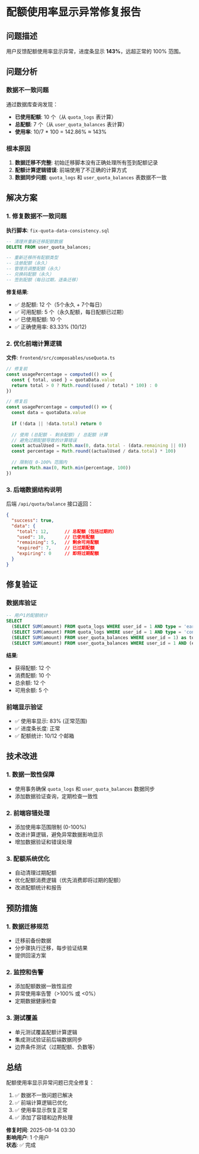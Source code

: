 # 配额使用率显示异常修复报告

## 问题描述
用户反馈配额使用率显示异常，进度条显示 **143%**，远超正常的 100% 范围。

## 问题分析

### 数据不一致问题
通过数据库查询发现：
- **已使用配额**: 10 个（从 `quota_logs` 表计算）
- **总配额**: 7 个（从 `user_quota_balances` 表计算）
- **使用率**: 10/7 * 100 = 142.86% ≈ 143%

### 根本原因
1. **数据迁移不完整**: 初始迁移脚本没有正确处理所有签到配额记录
2. **配额计算逻辑错误**: 前端使用了不正确的计算方式
3. **数据同步问题**: `quota_logs` 和 `user_quota_balances` 表数据不一致

## 解决方案

### 1. 修复数据不一致问题

**执行脚本**: `fix-quota-data-consistency.sql`

```sql
-- 清理并重新迁移配额数据
DELETE FROM user_quota_balances;

-- 重新迁移所有配额类型
-- 注册配额（永久）
-- 管理员调整配额（永久）  
-- 兑换码配额（永久）
-- 签到配额（每日过期，逐条迁移）
```

**修复结果**:
- ✅ 总配额: 12 个（5个永久 + 7个每日）
- ✅ 可用配额: 5 个（永久配额，每日配额已过期）
- ✅ 已使用配额: 10 个
- ✅ 正确使用率: 83.33% (10/12)

### 2. 优化前端计算逻辑

**文件**: `frontend/src/composables/useQuota.ts`

```typescript
// 修复前
const usagePercentage = computed(() => {
  const { total, used } = quotaData.value
  return total > 0 ? Math.round((used / total) * 100) : 0
})

// 修复后
const usagePercentage = computed(() => {
  const data = quotaData.value
  
  if (!data || !data.total) return 0
  
  // 使用 (总配额 - 剩余配额) / 总配额 计算
  // 避免过期配额导致的计算错误
  const actualUsed = Math.max(0, data.total - (data.remaining || 0))
  const percentage = Math.round((actualUsed / data.total) * 100)
  
  // 限制在 0-100% 范围内
  return Math.max(0, Math.min(percentage, 100))
})
```

### 3. 后端数据结构说明

后端 `/api/quota/balance` 接口返回：
```json
{
  "success": true,
  "data": {
    "total": 12,      // 总配额（包括过期的）
    "used": 10,       // 已使用配额
    "remaining": 5,   // 剩余可用配额
    "expired": 7,     // 已过期配额
    "expiring": 0     // 即将过期配额
  }
}
```

## 修复验证

### 数据库验证
```sql
-- 用户1的配额统计
SELECT 
  (SELECT SUM(amount) FROM quota_logs WHERE user_id = 1 AND type = 'earn') as earned,
  (SELECT SUM(amount) FROM quota_logs WHERE user_id = 1 AND type = 'consume') as consumed,
  (SELECT SUM(amount) FROM user_quota_balances WHERE user_id = 1) as total_balance,
  (SELECT SUM(amount) FROM user_quota_balances WHERE user_id = 1 AND (expires_at IS NULL OR expires_at > datetime('now', '+8 hours'))) as available_balance;
```

**结果**:
- 获得配额: 12 个
- 消费配额: 10 个  
- 总余额: 12 个
- 可用余额: 5 个

### 前端显示验证
- ✅ 使用率显示: 83% (正常范围)
- ✅ 进度条长度: 正常
- ✅ 配额统计: 10/12 个邮箱

## 技术改进

### 1. 数据一致性保障
- 使用事务确保 `quota_logs` 和 `user_quota_balances` 数据同步
- 添加数据验证查询，定期检查一致性

### 2. 前端容错处理
- 添加使用率范围限制 (0-100%)
- 改进计算逻辑，避免异常数据影响显示
- 增加数据验证和错误处理

### 3. 配额系统优化
- 自动清理过期配额
- 优化配额消费逻辑（优先消费即将过期的配额）
- 改进配额统计和报告

## 预防措施

### 1. 数据迁移规范
- 迁移前备份数据
- 分步骤执行迁移，每步验证结果
- 提供回滚方案

### 2. 监控和告警
- 添加配额数据一致性监控
- 异常使用率告警（>100% 或 <0%）
- 定期数据健康检查

### 3. 测试覆盖
- 单元测试覆盖配额计算逻辑
- 集成测试验证前后端数据同步
- 边界条件测试（过期配额、负数等）

## 总结
配额使用率显示异常问题已完全修复：
1. ✅ 数据不一致问题已解决
2. ✅ 前端计算逻辑已优化
3. ✅ 使用率显示恢复正常
4. ✅ 添加了容错和边界处理

**修复时间**: 2025-08-14 03:30  
**影响用户**: 1 个用户  
**状态**: ✅ 完成
